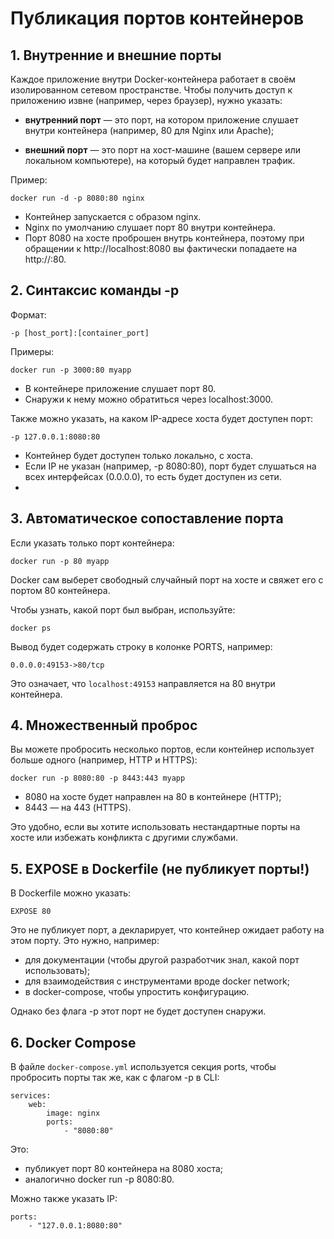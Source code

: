 # Публикация портов контейнеров

## 1. Внутренние и внешние порты

Каждое приложение внутри Docker-контейнера работает в своём изолированном сетевом пространстве. Чтобы получить доступ к приложению извне (например, через браузер), нужно указать:

- **внутренний порт** — это порт, на котором приложение слушает внутри контейнера (например, 80 для Nginx или Apache);

- **внешний порт** — это порт на хост-машине (вашем сервере или локальном компьютере), на который будет направлен трафик.

Пример:
```
docker run -d -p 8080:80 nginx
```
- Контейнер запускается с образом nginx.
- Nginx по умолчанию слушает порт 80 внутри контейнера.
- Порт 8080 на хосте проброшен внутрь контейнера, поэтому при обращении к http://localhost:8080 вы фактически попадаете на http://<container>:80.

## 2. Синтаксис команды -p

Формат:
```
-p [host_port]:[container_port]
```
Примеры:
```
docker run -p 3000:80 myapp
```
- В контейнере приложение слушает порт 80.
- Снаружи к нему можно обратиться через localhost:3000.

Также можно указать, на каком IP-адресе хоста будет доступен порт:
```
-p 127.0.0.1:8080:80
```
- Контейнер будет доступен только локально, с хоста.
- Если IP не указан (например, -p 8080:80), порт будет слушаться на всех интерфейсах (0.0.0.0), то есть будет доступен из сети.
- 
## 3. Автоматическое сопоставление порта

Если указать только порт контейнера:
```
docker run -p 80 myapp
```
Docker сам выберет свободный случайный порт на хосте и свяжет его с портом 80 контейнера.

Чтобы узнать, какой порт был выбран, используйте:
```
docker ps
```
Вывод будет содержать строку в колонке PORTS, например:
```
0.0.0.0:49153->80/tcp
```

Это означает, что `localhost:49153` направляется на 80 внутри контейнера.

## 4. Множественный проброс

Вы можете пробросить несколько портов, если контейнер использует больше одного (например, HTTP и HTTPS):
```
docker run -p 8080:80 -p 8443:443 myapp
```
- 8080 на хосте будет направлен на 80 в контейнере (HTTP);
- 8443 — на 443 (HTTPS).

Это удобно, если вы хотите использовать нестандартные порты на хосте или избежать конфликта с другими службами.


## 5. EXPOSE в Dockerfile (не публикует порты!)

В Dockerfile можно указать:
```
EXPOSE 80
```
Это не публикует порт, а декларирует, что контейнер ожидает работу на этом порту. Это нужно, например:
- для документации (чтобы другой разработчик знал, какой порт использовать);
- для взаимодействия с инструментами вроде docker network;
- в docker-compose, чтобы упростить конфигурацию.

Однако без флага -p этот порт не будет доступен снаружи.

## 6. Docker Compose

В файле `docker-compose.yml` используется секция ports, чтобы пробросить порты так же, как с флагом -p в CLI:
```
services:
    web:
        image: nginx
        ports:
            - "8080:80"
```
Это:
- публикует порт 80 контейнера на 8080 хоста;
- аналогично docker run -p 8080:80.

Можно также указать IP:
```
ports:
    - "127.0.0.1:8080:80"
```